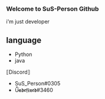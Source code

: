 ### Welcome to SuS-Person Github

i'm just developer


## language

- Python
- java

⟦Discord⟧

- SuS_Person#0305
- U̴͌͘𝖓𝖉𝖊𝖋𝖎𝖓𝖊𝖉#3460
